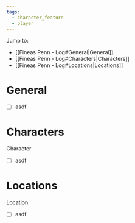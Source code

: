 ```yaml
---
tags:
  - character_feature
  - player
---
```


Jump to:
- [[Fineas Penn - Log#General|General]]
- [[Fineas Penn - Log#Characters|Characters]]
- [[Fineas Penn - Log#Locations|Locations]]

# General

- [ ] asdf

# Characters

Character
- [ ] asdf

# Locations

Location
- [ ] asdf